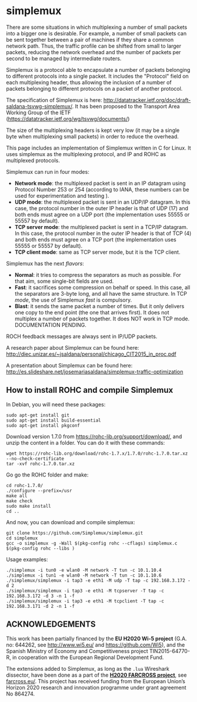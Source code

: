 simplemux
=========

There are some situations in which multiplexing a number of small packets into a bigger one is desirable. For example, a number of small packets can be sent together between a pair of machines if they share a common network path. Thus, the traffic profile can be shifted from small to larger packets, reducing the network overhead and the number of packets per second to be managed by intermediate routers.

Simplemux is a protocol able to encapsulate a number of packets belonging to different protocols into a single packet. It includes the "Protocol" field on each multiplexing header, thus allowing the inclusion of a number of packets belonging to different protocols on a packet of another protocol.

The specification of Simplemux is here: http://datatracker.ietf.org/doc/draft-saldana-tsvwg-simplemux/. It has been proposed to the Transport Area Working Group of the IETF (https://datatracker.ietf.org/wg/tsvwg/documents/)

The size of the multiplexing headers is kept very low (it may be a single byte when multiplexing small packets) in order to reduce the overhead.

This page includes an implementation of Simplemux written in C for Linux. It uses simplemux as the multiplexing protocol, and IP and ROHC as multiplexed protocols.

Simplemux can run in four modes:
- **Network mode**: the multiplexed packet is sent in an IP datagram using Protocol Number 253 or 254 (according to IANA, these numbers can be used for experimentation and testing ).
- **UDP mode**: the multiplexed packet is sent in an UDP/IP datagram. In this case, the protocol number in the outer IP header is that of UDP (17) and both ends must agree on a UDP port (the implementation uses 55555 or 55557 by default).
- **TCP server mode**: the multiplexed packet is sent in a TCP/IP datagram. In this case, the protocol number in the outer IP header is that of TCP (4) and both ends must agree on a TCP port (the implementation uses 55555 or 55557 by default).
- **TCP client mode**: same as TCP server mode, but it is the TCP client.


Simplemux has the next *flavors*:

- **Normal**: it tries to compress the separators as much as possible. For that aim, some single-bit fields are used.
- **Fast**: it sacrifices some compression on behalf or speed. In this case, all the separators are 3-byte long, and all have the same structure.
In TCP *mode*, the use of Simplemux *fast* is compulsory.
- **Blast**: it sends the same packet a number of times. But it only delivers one copy to the end point (the one that arrives first). It does not multiplex a number of packets together. It does NOT work in TCP mode. DOCUMENTATION PENDING.


ROCH feedback messages are always sent in IP/UDP packets.

A research paper about Simplemux can be found here: http://diec.unizar.es/~jsaldana/personal/chicago_CIT2015_in_proc.pdf

A presentation about Simplemux can be found here: http://es.slideshare.net/josemariasaldana/simplemux-traffic-optimization


How to install ROHC and compile Simplemux
-----------------------------------------
In Debian, you will need these packages:
```
sudo apt-get install git
sudo apt-get install build-essential
sudo apt-get install pkgconf
```

Download version 1.7.0 from https://rohc-lib.org/support/download/, and unzip the content in a folder. You can do it with these commands:
```
wget https://rohc-lib.org/download/rohc-1.7.x/1.7.0/rohc-1.7.0.tar.xz --no-check-certificate
tar -xvf rohc-1.7.0.tar.xz
```

Go go the ROHC folder and make:
```
cd rohc-1.7.0/
./configure --prefix=/usr
make all
make check
sudo make install
cd ..
```

And now, you can download and compile simplemux:
```
git clone https://github.com/Simplemux/simplemux.git
cd simplemux
gcc -o simplemux -g -Wall $(pkg-config rohc --cflags) simplemux.c $(pkg-config rohc --libs )
```

Usage examples:
```
./simplemux -i tun0 -e wlan0 -M network -T tun -c 10.1.10.4
./simplemux -i tun1 -e wlan0 -M network -T tun -c 10.1.10.6
./simplemux/simplemux -i tap3 -e eth1 -M udp -T tap -c 192.168.3.172 -d 2
./simplemux/simplemux -i tap3 -e eth1 -M tcpserver -T tap -c 192.168.3.172 -d 3 -n 1 -f
./simplemux/simplemux -i tap3 -e eth1 -M tcpclient -T tap -c 192.168.3.171 -d 2 -n 1 -f
```
ACKNOWLEDGEMENTS
----------------
This work has been partially financed by the **EU H2020 Wi-5 project** (G.A. no: 644262, see http://www.wi5.eu/ and https://github.com/Wi5), and the Spanish Ministry of Economy and Competitiveness project TIN2015-64770-R, in cooperation with the European Regional Development Fund.

The extensions added to Simplemux, as long as the `.lua` Wireshark dissector, have been done as a part of the **[H2020 FARCROSS project](https://cordis.europa.eu/project/id/864274)**, see [farcross.eu/](https://farcross.eu/). This project has received funding from the European Union’s Horizon 2020 research and innovation programme under grant agreement No 864274.
